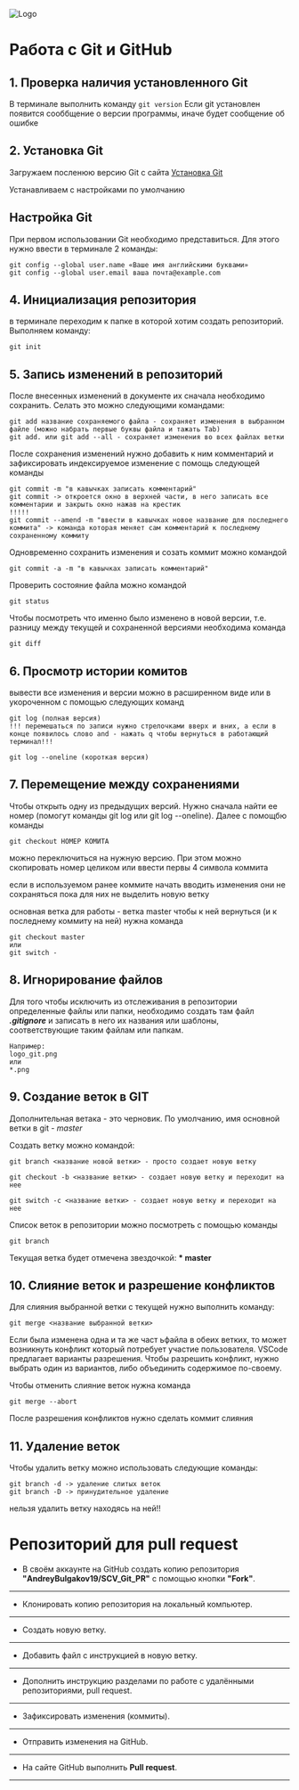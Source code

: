![Logo](logo_git.png)
# Работа с Git и GitHub
## 1. Проверка наличия установленного Git
В терминале выполнить команду `git version`
Если git установлен появится сооббщение о версии программы, иначе будет сообщение об ошибке
## 2. Установка Git
Загружаем посленюю версию Git с сайта [Установка Git](https://git-scm.com/downlods)

Устанавливаем с настройками по умолчанию

## Настройка Git
При первом использовании Git необходимо представиться.
Для этого нужно ввести в терминале 2 команды:
```
git config --global user.name «Ваше имя английскими буквами»
git config --global user.email ваша почта@example.com
```
## 4. Инициализация репозитория
в терминале переходим к папке в которой хотим создать репозиторий. Выполняем команду: 
```
git init
```
## 5. Запись изменений в репозиторий
После внесенных изменений в документе их сначала необходимо сохранить. Селать это можно следующими командами:
```
git add название сохраняемого файла - сохраняет изменения в выбранном файле (можно набрать первые буквы файла и тажать Tab)
git add. или git add --all - сохраняет изменения во всех файлах ветки

```
После сохранения изменений нужно добавить к ним комментарий и зафиксировать индексируемое изменение с помощь следующей команды
```
git commit -m "в кавычках записать комментарий"
git commit -> откроется окно в верхней части, в него записать все комментарии и закрыть окно нажав на крестик
!!!!!
git commit --amend -m "ввести в кавычках новое название для последнего коммита" -> команда которая меняет сам комментарий к последнему сохраненному коммиту
```
Одновременно сохранить изменения и созать коммит можно командой 
```
git commit -a -m "в кавычках записать комментарий"
```
Проверить состояние файла можно командой
```
git status
```

Чтобы посмотреть что именно было изменено в новой версии, т.е. разницу между текущей и сохраненной версиями необходима команда

```
git diff
```

## 6. Просмотр истории комитов

вывести все изменения и версии можно в расширенном виде  или в укороченном с помощью следующих команд

```
git log (полная версия)
!!! перемешаться по записи нужно стрелочками вверх и вних, а если в конце появилось слово and - нажать q чтобы вернуться в работающий терминал!!!

git log --oneline (короткая версия)
```

## 7. Перемещение между сохранениями

Чтобы открыть одну из предыдущих версий. Нужно сначала найти ее номер (помогут команды git log или git log --oneline). Далее с помощбю команды

```
git checkout НОМЕР КОМИТА
```
можно переключиться на нужную версию. При этом можно скопировать номер целиком или ввести первы 4 символа коммита

если в используемом ранее коммите начать вводить изменения они не сохраняться пока для них не выделить новую ветку

основная ветка для работы - ветка master
чтобы к ней вернуться (и к последнему коммиту на ней) нужна команда

```
git checkout master
или
git switch -
```

## 8. Игнорирование файлов
Для того чтобы исключить из отслеживания в репозитории определенные файлы или папки, необходимо создать там файл ***.gitignore*** и записать в него их названия или шаблоны, соответствующие таким файлам или папкам. 
```
Например:
logo_git.png
или
*.png
```

## 9. Создание веток в GIT
Дополнительная ветака - это черновик.
 По умолчанию, имя основной ветки в git - *master*
 
 Создать ветку можно командой:
 ```
 git branch <название новой ветки> - просто создает новую ветку

 git checkout -b <название ветки> - создает новую ветку и переходит на нее

 git switch -c <название ветки> - создает новую ветку и переходит на нее
 ```
 Список веток в репозитории можно посмотреть с помощью команды 
 ```
 git branch
 ```
Текущая ветка будет отмечена звездочкой: **\* master**

## 10. Слияние веток и разрешение конфликтов

Для слияния выбранной ветки с текущей нужно выполнить команду:
```
git merge <название выбранной ветки>
```
Если была изменена  одна и та же част ьфайла в обеих ветких, то может возникнуть конфликт который потребует участие пользователя. VSCode предлагает варианты разрешения.
Чтобы разрешить конфликт, нужно выбрать один из вариантов, либо объединить содержимое по-своему.

Чтобы отменить слияние веток нужна команда
```
git merge --abort
```


После разрешения конфликтов нужно сделать коммит слияния

## 11. Удаление веток
Чтобы удалить ветку можно использовать следующие команды:
```
git branch -d -> удаление слитых веток
git branch -D -> принудительное удаление 
```
нельзя удалить ветку находясь на ней!!
















# Репозиторий для **pull request**
* В своём аккаунте на GitHub создать копию репозитория **"AndreyBulgakov19/SCV_Git_PR"** с помощью кнопки **"Fork"**.
---
* Клонировать копию репозитория на локальный компьютер.
---
* Создать новую ветку.
---
* Добавить файл с инструкцией в новую ветку.
---
* Дополнить инструкцию разделами по работе с удалёнными репозиториями, pull request.
---
* Зафиксировать изменения (коммиты).
---
* Отправить изменения на GitHub.
---
* На сайте GitHub выполнить **Pull request**.
---
